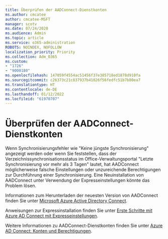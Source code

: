 ```yaml
---
title: Überprüfen der AADConnect-Dienstkonten
ms.author: cmcatee
author: cmcatee-MSFT
manager: scotv
ms.date: 07/24/2020
ms.audience: Admin
ms.topic: article
ms.service: o365-administration
ROBOTS: NOINDEX, NOFOLLOW
localization_priority: Priority
ms.collection: Adm_O365
ms.custom:
- "1726"
- "9000180"
ms.openlocfilehash: 147059f4554ac51456f37e385718ed1878d910fa
ms.sourcegitcommit: c26373c21c837937b41026f56fedfc51b7b80ea7
ms.translationtype: HT
ms.contentlocale: de-DE
ms.lasthandoff: 01/12/2022
ms.locfileid: "61970707"
---
```

# <a name="check-the-aadconnect-service-accounts"></a>Überprüfen der AADConnect-Dienstkonten

Wenn Synchronisierungsfehler wie "Keine jüngste Synchronisierung" angezeigt werden oder wenn Sie feststellen, dass der Verzeichnissynchronisationsstatus im Office-Verwaltungsportal "Letzte Synchronisierung vor mehr als 3 Tagen" lautet, hat AADConnect möglicherweise falsche Einstellungen oder unzureichende Berechtigungen zur Durchführung einer Synchronisierung. Eine Neuinstallation von AADConnect unter Verwendung der Expresseinstellungen könnte das Problem lösen.

Informationen zum Herunterladen der neuesten Version von AADConnect finden Sie unter [Microsoft Azure Active Directory Connect](https://go.microsoft.com/fwlink/?LinkId=615771).

Anweisungen zur Expressinstallation finden Sie unter [Erste Schritte mit Azure AD Connect mit Expresseinstellungen](https://docs.microsoft.com/azure/active-directory/hybrid/how-to-connect-install-express).

Weitere Informationen zu AADConnect-Dienstkonten finden Sie unter [Azure AD Connect: Konten und Berechtigungen](https://docs.microsoft.com/azure/active-directory/hybrid/reference-connect-accounts-permissions).